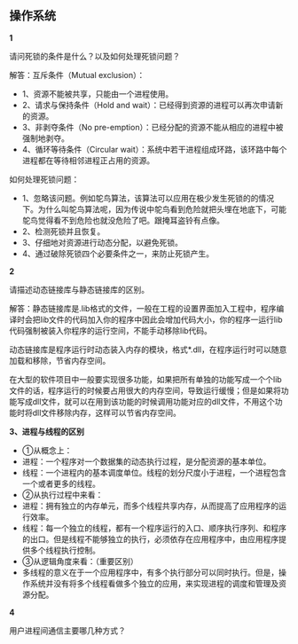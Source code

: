 ## 操作系统

**1**

请问死锁的条件是什么？以及如何处理死锁问题？

解答：互斥条件（Mutual exclusion）：
- 1、资源不能被共享，只能由一个进程使用。
- 2、请求与保持条件（Hold and wait）：已经得到资源的进程可以再次申请新的资源。
- 3、非剥夺条件（No pre-emption）：已经分配的资源不能从相应的进程中被强制地剥夺。
- 4、循环等待条件（Circular wait）：系统中若干进程组成环路，该环路中每个进程都在等待相邻进程正占用的资源。

如何处理死锁问题：
- 1、忽略该问题。例如鸵鸟算法，该算法可以应用在极少发生死锁的的情况下。为什么叫鸵鸟算法呢，因为传说中鸵鸟看到危险就把头埋在地底下，可能鸵鸟觉得看不到危险也就没危险了吧。跟掩耳盗铃有点像。
- 2、检测死锁并且恢复。
- 3、仔细地对资源进行动态分配，以避免死锁。
- 4、通过破除死锁四个必要条件之一，来防止死锁产生。


**2**

请描述动态链接库与静态链接库的区别。

解答：静态链接库是.lib格式的文件，一般在工程的设置界面加入工程中，程序编译时会把lib文件的代码加入你的程序中因此会增加代码大小，你的程序一运行lib代码强制被装入你程序的运行空间，不能手动移除lib代码。

  动态链接库是程序运行时动态装入内存的模块，格式*.dll，在程序运行时可以随意加载和移除，节省内存空间。
  
  在大型的软件项目中一般要实现很多功能，如果把所有单独的功能写成一个个lib文件的话，程序运行的时候要占用很大的内存空间，导致运行缓慢；但是如果将功能写成dll文件，就可以在用到该功能的时候调用功能对应的dll文件，不用这个功能时将dll文件移除内存，这样可以节省内存空间。
  
**3、进程与线程的区别**

 - ①从概念上：
- 进程：一个程序对一个数据集的动态执行过程，是分配资源的基本单位。
- 线程：一个进程内的基本调度单位。线程的划分尺度小于进程，一个进程包含一个或者更多的线程。
 - ②从执行过程中来看：
- 进程：拥有独立的内存单元，而多个线程共享内存，从而提高了应用程序的运行效率。
- 线程：每一个独立的线程，都有一个程序运行的入口、顺序执行序列、和程序的出口。但是线程不能够独立的执行，必须依存在应用程序中，由应用程序提供多个线程执行控制。
 - ③从逻辑角度来看：（重要区别）
- 多线程的意义在于一个应用程序中，有多个执行部分可以同时执行。但是，操作系统并没有将多个线程看做多个独立的应用，来实现进程的调度和管理及资源分配。


**4**

用户进程间通信主要哪几种方式？
